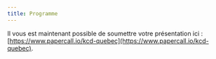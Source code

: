 ```yaml
---
title: Programme
---
```


Il vous est maintenant possible de soumettre votre présentation ici : [https://www.papercall.io/kcd-quebec](https://www.papercall.io/kcd-quebec).
